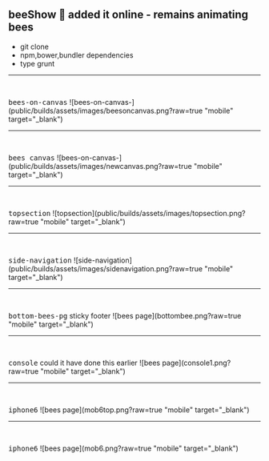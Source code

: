 ## beeShow  :honeybee:   added it online - remains animating bees


- git clone
- npm,bower,bundler dependencies
- type grunt



  
<hr />
  
  <br />
  
  <kbd>bees-on-canvas</kbd>
  ![bees-on-canvas-](public/builds/assets/images/beesoncanvas.png?raw=true "mobile" target="_blank")
  
  
  <hr />
   <br />
  
  <kbd>bees canvas</kbd>
  ![bees-on-canvas-](public/builds/assets/images/newcanvas.png?raw=true "mobile" target="_blank")





<hr />
  
  <br />
  
  <kbd>topsection</kbd>
  ![topsection](public/builds/assets/images/topsection.png?raw=true "mobile" target="_blank")



<hr />
  
  <br />
  
  <kbd>side-navigation</kbd>
  ![side-navigation](public/builds/assets/images/sidenavigation.png?raw=true "mobile" target="_blank")



  
  
  <hr />
  
  <br />
  
  <kbd>bottom-bees-pg</kbd> sticky footer
  ![bees page](bottombee.png?raw=true "mobile" target="_blank")
  
  
  
   <hr />
  
  <br />
  
  <kbd>console</kbd> could it have done this earlier
  ![bees page](console1.png?raw=true "mobile" target="_blank")
  
  
  
  
  <hr />
  
  <br />
  
  <kbd>iphone6</kbd> 
  ![bees page](mob6top.png?raw=true "mobile" target="_blank")
  
  
  
  <hr />
  
  <br />
  
  <kbd>iphone6</kbd> 
  ![bees page](mob6.png?raw=true "mobile" target="_blank")
  
  
  
  
  
  
  
  
  
  

